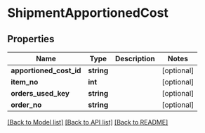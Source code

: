 # ShipmentApportionedCost

## Properties
Name | Type | Description | Notes
------------ | ------------- | ------------- | -------------
**apportioned_cost_id** | **string** |  | [optional] 
**item_no** | **int** |  | [optional] 
**orders_used_key** | **string** |  | [optional] 
**order_no** | **string** |  | [optional] 

[[Back to Model list]](../README.md#documentation-for-models) [[Back to API list]](../README.md#documentation-for-api-endpoints) [[Back to README]](../README.md)


